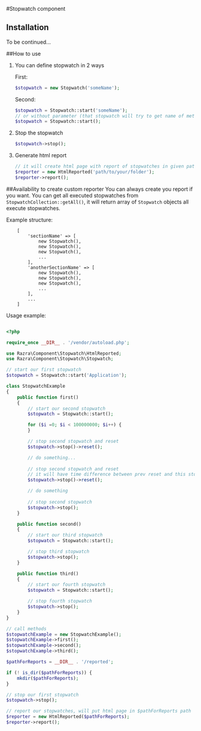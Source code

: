 #Stopwatch component

## Installation
To be continued...

##How to use
1. You can define stopwatch in 2 ways
    
    First: 
    ```php
    $stopwatch = new Stopwatch('someName');
    ```
    Second:
    ```php
    $stopwatch = Stopwatch::start('someName');
    // or without parameter (that stopwatch will try to get name of method where its called)
    $stopwatch = Stopwatch::start();
    ```
2. Stop the stopwatch
    ```php
    $stopwatch->stop();
    ```
3. Generate html report 
    ```php
    // it will create html page with report of stopwatches in given path
    $reporter = new HtmlReported('path/to/your/folder');
    $reporter->report();
    ```

##Availability to create custom reporter
You can always create you report if you want. You can get all executed stopwatches from `StopwatchCollection::getAll()`, it will return array of `Stopwatch` objects all execute stopwatches.

Example structure:
```
    [
        'sectionName' => [
            new Stopwatch(),
            new Stopwatch(),
            new Stopwatch(),
            ...
        ],
        'anotherSectionName' => [
            new Stopwatch(),
            new Stopwatch(),
            new Stopwatch(),
            ...
        ],
        ...
    ]
```
    
Usage example:
```php

<?php

require_once __DIR__ . '/vendor/autoload.php';

use Razra\Component\Stopwatch\HtmlReported;
use Razra\Component\Stopwatch\Stopwatch;

// start our first stopwatch
$stopwatch = Stopwatch::start('Application');

class StopwatchExample
{
    public function first()
    {
        // start our second stopwatch
        $stopwatch = Stopwatch::start();

        for ($i =0; $i < 100000000; $i++) {
        }

        // stop second stopwatch and reset
        $stopwatch->stop()->reset();

        // do something...
        
        // stop second stopwatch and reset
        // it will have time difference between prev reset and this stop
        $stopwatch->stop()->reset();

        // do something
        
        // stop second stopwatch
        $stopwatch->stop();
    }

    public function second()
    {
        // start our third stopwatch
        $stopwatch = Stopwatch::start();

        // stop third stopwatch
        $stopwatch->stop();
    }

    public function third()
    {
        // start our fourth stopwatch
        $stopwatch = Stopwatch::start();

        // stop fourth stopwatch
        $stopwatch->stop();
    }
}

// call methods
$stopwatchExample = new StopwatchExample();
$stopwatchExample->first();
$stopwatchExample->second();
$stopwatchExample->third();

$pathForReports = __DIR__ . '/reported';

if (! is_dir($pathForReports)) {
    mkdir($pathForReports);
}

// stop our first stopwatch
$stopwatch->stop();

// report our stopwatches, will put html page in $pathForReports path
$reporter = new HtmlReported($pathForReports);
$reporter->report();

```
